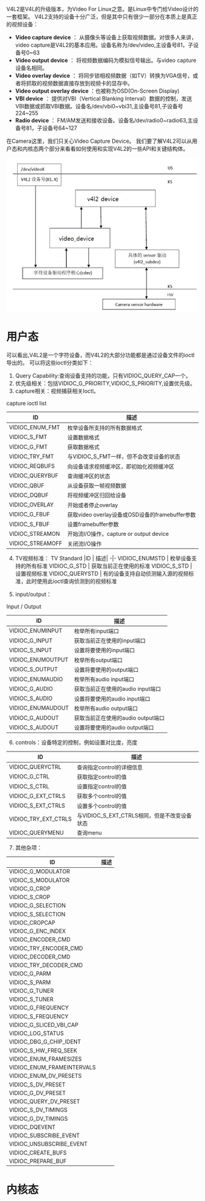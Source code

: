 V4L2是V4L的升级版本，为Video For Linux之意。是Linux中专门给Video设计的一套框架。
V4L2支持的设备十分广泛，但是其中只有很少一部分在本质上是真正的视频设备：

+ **Video capture device** ： 从摄像头等设备上获取视频数据。对很多人来讲，video capture是V4L2的基本应用。设备名称为/dev/video,主设备号81，子设备号0~63
+ **Video output device** ： 将视频数据编码为模拟信号输出。与video capture设备名相同。
+ **Video overlay device** ： 将同步锁相视频数据（如TV）转换为VGA信号，或者将抓取的视频数据直接存放到视频卡的显存中。
+ **Video output overlay device** ：也被称为OSD(On-Screen Display)
+ **VBI device** ： 提供对VBI（Vertical Blanking Interval）数据的控制，发送VBI数据或抓取VBI数据。设备名/dev/vbi0~vbi31,主设备号81,子设备号224~255
+ **Radio device** ： FM/AM发送和接收设备。设备名/dev/radio0~radio63,主设备号81，子设备号64~127

在Camera这里，我们只关心Video Capture Device。
我们要了解V4L2可以从用户态和内核态两个部分来看看如何使用和实现V4L2的一些API和关键结构体。

<img src="https://github.com/lowkeyway/Embedded/blob/master/Software/Driver/Pic/Camera/V4L2/Camera%2010-V4L2%20%E7%BB%93%E6%9E%84%E5%9B%BE.png">

# 用户态

可以看出,V4L2是一个字符设备，而V4L2的大部分功能都是通过设备文件的ioctl导出的。
可以将这些ioctl分类如下：

1. Query Capability:查询设备支持的功能，只有VIDIOC_QUERY_CAP一个。
2. 优先级相关：包括VIDIOC_G_PRIORITY,VIDIOC_S_PRIORITY,设置优先级。
3. capture相关：视频捕获相关Ioctl。

capture ioctl list

| ID |	描述 |
|-|-|
|VIDIOC_ENUM_FMT |	枚举设备所支持的所有数据格式|
|VIDIOC_S_FMT |	设置数据格式|
|VIDIOC_G_FMT |	获取数据格式|
|VIDIOC_TRY_FMT |	与VIDIOC_S_FMT一样，但不会改变设备的状态|
|VIDIOC_REQBUFS |	向设备请求视频缓冲区，即初始化视频缓冲区|
|VIDIOC_QUERYBUF |	查询缓冲区的状态|
|VIDIOC_QBUF |	从设备获取一帧视频数据|
|VIDIOC_DQBUF |	将视频缓冲区归回给设备|
|VIDIOC_OVERLAY |	开始或者停止overlay|
|VIDIOC_G_FBUF |	获取video overlay设备或OSD设备的framebuffer参数|
|VIDIOC_S_FBUF |	设置framebuffer参数|
|VIDIOC_STREAMON |	开始流I/O操作，capture or output device|
|VIDIOC_STREAMOFF |	关闭流I/O操作|

4. TV视频标准：
TV Standard
|ID |	描述|
-|-
VIDIOC_ENUMSTD |	枚举设备支持的所有标准
VIDIOC_G_STD |	获取当前正在使用的标准
VIDIOC_S_STD |	设置视频标准
VIDIOC_QUERYSTD |	有的设备支持自动侦测输入源的视频标准，此时使用此ioctl查询侦测到的视频标准

5. input/output：

Input / Output

| ID |	描述 |
|- | - |
| VIDIOC_ENUMINPUT |	枚举所有input端口 |
| VIDIOC_G_INPUT |	获取当前正在使用的input端口 |
| VIDIOC_S_INPUT |	设置将要使用的input端口 |
| VIDIOC_ENUMOUTPUT |	枚举所有output端口 |
| VIDIOC_S_OUTPUT |	设置将要使用的output端口 |
| VIDIOC_ENUMAUDIO |	枚举所有audio input端口 |
| VIDIOC_G_AUDIO |	获取当前正在使用的audio input端口 |
| VIDIOC_S_AUDIO |	设置将要使用的audio input端口 |
| VIDIOC_ENUMAUDOUT |	枚举所有audio output端口 |
| VIDIOC_G_AUDOUT |	获取当前正在使用的audio output端口 |
| VIDIOC_S_AUDOUT |	设置将要使用的audio output端口 |

6. controls：设备特定的控制，例如设置对比度，亮度

| ID |	描述 |
| - | - | 
| VIDIOC_QUERYCTRL |	查询指定control的详细信息 |
| VIDIOC_G_CTRL |	获取指定control的值 |
| VIDIOC_S_CTRL |	设置指定control的值 |
| VIDIOC_G_EXT_CTRLS |	获取多个control的值 |
| VIDIOC_S_EXT_CTRLS |	设置多个control的值 |
| VIDIOC_TRY_EXT_CTRLS |	与VIDIOC_S_EXT_CTRLS相同，但是不改变设备状态 |
| VIDIOC_QUERYMENU |	查询menu |

7. 其他杂项：

| ID |	描述 |
| - | - |
| VIDIOC_G_MODULATOR |	  |
| VIDIOC_S_MODULATOR |	  |
| VIDIOC_G_CROP	 |  |
| VIDIOC_S_CROP	 |  |
| VIDIOC_G_SELECTION |	  |
| VIDIOC_S_SELECTION |	  |
| VIDIOC_CROPCAP |	  |
| VIDIOC_G_ENC_INDEX |	  |
| VIDIOC_ENCODER_CMD |	  |
| VIDIOC_TRY_ENCODER_CMD |	  |
| VIDIOC_DECODER_CMD |	  |
| VIDIOC_TRY_DECODER_CMD |	  |
| VIDIOC_G_PARM |	  |
| VIDIOC_S_PARM |	  |
| VIDIOC_G_TUNER |	  |
| VIDIOC_S_TUNER |	  |
| VIDIOC_G_FREQUENCY |	  |
| VIDIOC_S_FREQUENCY |	  |
| VIDIOC_G_SLICED_VBI_CAP |	  |
| VIDIOC_LOG_STATUS |	  |
| VIDIOC_DBG_G_CHIP_IDENT |	  |
| VIDIOC_S_HW_FREQ_SEEK |	  |
| VIDIOC_ENUM_FRAMESIZES |	  |
| VIDIOC_ENUM_FRAMEINTERVALS |	  |
| VIDIOC_ENUM_DV_PRESETS |	  |
| VIDIOC_S_DV_PRESET |	  |
| VIDIOC_G_DV_PRESET |	  |
| VIDIOC_QUERY_DV_PRESET |	  |
| VIDIOC_S_DV_TIMINGS |	  |
| VIDIOC_G_DV_TIMINGS |	  |
| VIDIOC_DQEVENT |	  |
| VIDIOC_SUBSCRIBE_EVENT |	  |
| VIDIOC_UNSUBSCRIBE_EVENT |	  |
| VIDIOC_CREATE_BUFS |	  |
| VIDIOC_PREPARE_BUF | |

# 内核态

